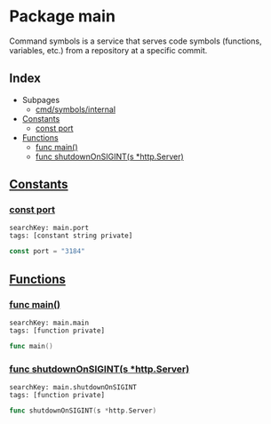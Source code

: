 # Package main

Command symbols is a service that serves code symbols (functions, variables, etc.) from a repository at a specific commit. 

## Index

* Subpages
  * [cmd/symbols/internal](symbols/internal.md)
* [Constants](#const)
    * [const port](#port)
* [Functions](#func)
    * [func main()](#main)
    * [func shutdownOnSIGINT(s *http.Server)](#shutdownOnSIGINT)


## <a id="const" href="#const">Constants</a>

### <a id="port" href="#port">const port</a>

```
searchKey: main.port
tags: [constant string private]
```

```Go
const port = "3184"
```

## <a id="func" href="#func">Functions</a>

### <a id="main" href="#main">func main()</a>

```
searchKey: main.main
tags: [function private]
```

```Go
func main()
```

### <a id="shutdownOnSIGINT" href="#shutdownOnSIGINT">func shutdownOnSIGINT(s *http.Server)</a>

```
searchKey: main.shutdownOnSIGINT
tags: [function private]
```

```Go
func shutdownOnSIGINT(s *http.Server)
```

